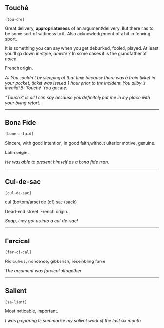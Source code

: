 ## Touché
`[tou-che]` 

Great delivery, **appropriateness** of an argument/delivery. But there has to be some sort of wittiness to it. Also acknowledgement of a hit in fencing sport.

It is something you can say when you get debunked, fooled, played. At least you'll go down in-style, *amirite* ? In some cases it is the grandfather of *noice*.

French origin.

*A: You couldn't be sleeping at that time because there was a train ticket in your pocket, ticket was issued 1 hour prior to the incident. You aliby is invalid!*
*B: Touché. You got me.*

*“Touché” is all I can say because you definitely put me in my place with your biting retort.*

---





## Bona Fide
`[bone-a-faid]` 

Sincere, with good intention, in good faith,without ulterior motive, genuine.

Latin origin.

*He was able to present himself as a bona fide man.* 

---

## Cul-de-sac
`[cul-de-sac]` 

cul (bottom/arse) de (of) sac (sack)

Dead-end street. French origin.

*Snap, they got us into a cul-de-sac!* 

---


## Farcical
`[far-ci-cal]` 

Ridiculous, nonsense, gibberish, resembling farce

*The argument was farcical altogether* 

---

## Salient
`[sa-lient]` 

Most noticable, important.

*I was preparing to summarize my salient work of the last six month* 

